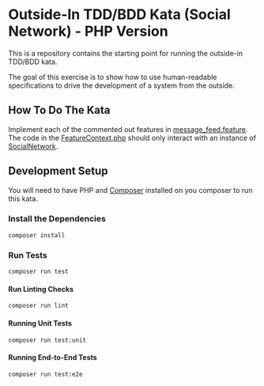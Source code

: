 # Outside-In TDD/BDD Kata (Social Network) - PHP Version

This is a repository contains the starting point for running the outside-in TDD/BDD kata.

The goal of this exercise is to show how to use human-readable specifications to drive the
development of a system from the outside.

## How To Do The Kata

Implement each of the commented out features in [message_feed.feature](./features/message_feed.feature).
The code in the [FeatureContext.php](./features/bootstrap/FeatureContext.php) should only interact
with an instance of [SocialNetwork](./src/SocialNetwork.php).

## Development Setup

You will need to have PHP and [Composer](https://getcomposer.org/) installed on you
composer to run this kata.

### Install the Dependencies

```shell
composer install
```

### Run Tests

```shell
composer run test
```

#### Run Linting Checks

```shell
composer run lint
```

#### Running Unit Tests

```shell
composer run test:unit
```

#### Running End-to-End Tests

```shell
composer run test:e2e
```